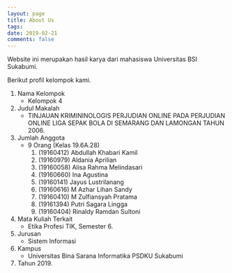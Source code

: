 ```yaml
---
layout: page
title: About Us
tags:
date: 2019-02-21
comments: false
---
```

    
Website ini merupakan hasil karya dari mahasiswa Universitas BSI Sukabumi.

Berikut profil kelompok kami.

1. Nama Kelompok    
    - Kelompok 4
2. Judul Makalah
    - TINJAUAN KRIMININOLOGIS PERJUDIAN ONLINE PADA PERJUDIAN ONLINE LIGA SEPAK BOLA DI SEMARANG DAN LAMONGAN TAHUN 2006.
3. Jumlah Anggota
    - 9 Orang (Kelas 19.6A.28)
        1. (19160412) Abdullah Khabari Kamil
        2. (19160979) Aldania Aprilian
        3. (19160058) Alisa Rahma Melindasari
        4. (19160660) Ina Agustina
        5. (19160141) Jayus Lustrilanang
        6. (19160616) M Azhar Lihan Sandy
        7. (19160410) M Zulfiansyah Pratama
        8. (19161394) Putri Sagara Lingga
        9. (19160404) Rinaldy Ramdan Sultoni
4. Mata Kuliah Terkait
    - Etika Profesi TIK, Semester 6.
5. Jurusan
    - Sistem Informasi
6. Kampus
    - Universitas Bina Sarana Informatika PSDKU Sukabumi
7. Tahun 2019.
